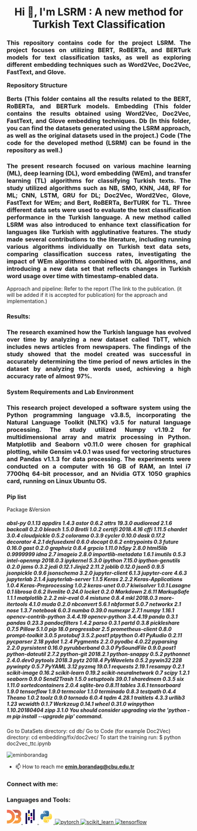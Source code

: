 <h1 align="center">Hi 👋, I'm LSRM : A new method for Turkish Text Classification</h1>

<h3 align="justify">This repository contains code for the project LSRM. The project focuses on utilizing BERT, RoBERTa, and BERTurk models for text classification tasks, as well as exploring different embedding techniques such as Word2Vec, Doc2Vec, FastText, and Glove.

Repository Structure

Berts (This folder contains all the results related to the BERT, RoBERTa, and BERTurk models.
Embedding (This folder contains the results obtained using Word2Vec, Doc2Vec, FastText, and Glove embedding techniques.
Db (In this folder, you can find the datasets generated using the LSRM approach, as well as the original datasets used in the project.)
Code (The code for the developed method (LSRM) can be found in the repository as well.)</h3>


<h3 align="justify">The present research focused on various machine learning (ML), deep learning (DL), word embedding (WEm), and transfer learning (TL) algorithms for classifying Turkish texts. The study utilized algorithms such as NB, SMO, KNN, J48, RF for ML; CNN, LSTM, GRU for DL; Doc2Vec, Word2Vec, Glove, FastText for WEm; and Bert, RoBERTa, BerTURK for TL. Three different data sets were used to evaluate the text classification performance in the Turkish language. A new method called LSRM was also introduced to enhance text classification for languages like Turkish with agglutinative features. The study made several contributions to the literature, including running various algorithms individually on Turkish text data sets, comparing classification success rates, investigating the impact of WEm algorithms combined with DL algorithms, and introducing a new data set that reflects changes in Turkish word usage over time with timestamp-enabled data.</h3>

Approach and pipeline:
Refer to the report (The link to the publication. (it will be added if it is accepted for publication) for the approach and implementation.)

<h3 align="justify">Results:</h3>

<h3 align="justify"> The research examined how the Turkish language has evolved over time by analyzing a new dataset called TbTT, which includes news articles from newspapers. The findings of the study showed that the model created was successful in accurately determining the time period of news articles in the dataset by analyzing the words used, achieving a high accuracy rate of almost 97%. </h3>

<h3 align="justify">System Requirements and Lab Environment</h3>
<h3 align="justify">This research project developed a software system using the Python programming language v3.8.5, incorporating the Natural Language Toolkit (NLTK) v3.5 for natural language processing. The study utilized Numpy v1.19.2 for multidimensional array and matrix processing in Python. Matplotlib and Seaborn v0.11.0 were chosen for graphical plotting, while Gensim v4.0.1 was used for vectoring structures and Pandas v1.1.3 for data processing. The experiments were conducted on a computer with 16 GB of RAM, an Intel i7 7700hq 64-bit processor, and an Nvidia GTX 1050 graphics card, running on Linux Ubuntu OS.</h3>

<h3 align="justify">Pip list<br></h3>
<p>Package &Version</p>
<h5>
absl-py               0.1.13
appdirs               1.4.3
astor                 0.6.2
attrs                 19.3.0
audioread             2.1.6
backcall              0.2.0
bleach                1.5.0
Brotli                1.0.2
certifi               2018.4.16
cffi                  1.11.5
chardet               3.0.4
cloudpickle           0.5.2
colorama              0.3.9
cycler                0.10.0
dask                  0.17.2
decorator             4.2.1
defusedxml            0.6.0
docopt                0.6.2
entrypoints           0.3
future                0.16.0
gast                  0.2.0
graphviz              0.8.4
grpcio                1.11.0
h5py                  2.8.0
html5lib              0.9999999
idna                  2.7
imageio               2.8.0
importlib-metadata    1.6.1
imutils               0.5.3
intel-openmp          2018.0.3
ipykernel             5.3.0
ipython               7.15.0
ipython-genutils      0.2.0
jams                  0.3.2
jedi                  0.12.1
Jinja2                2.11.2
joblib                0.12.0
json5                 0.9.5
jsonpickle            0.9.6
jsonschema            3.2.0
jupyter-client        6.1.3
jupyter-core          4.6.3
jupyterlab            2.1.4
jupyterlab-server     1.1.5
Keras                 2.2.2
Keras-Applications    1.0.4
Keras-Preprocessing   1.0.2
keras-unet            0.0.7
kiwisolver            1.0.1
Lasagne               0.1
librosa               0.6.2
llvmlite              0.24.0
locket                0.2.0
Markdown              2.6.11
MarkupSafe            1.1.1
matplotlib            2.2.2
mir-eval              0.4
mistune               0.8.4
mkl                   2018.0.3
more-itertools        4.1.0
muda                  0.2.0
nbconvert             5.6.1
nbformat              5.0.7
networkx              2.1
nose                  1.3.7
notebook              6.0.3
numba                 0.39.0
numexpr               2.7.1
numpy                 1.16.1
opencv-contrib-python 3.4.4.19
opencv-python         3.4.4.19
panda                 0.3.1
pandas                0.23.3
pandocfilters         1.4.2
parso                 0.3.1
partd                 0.3.8
pickleshare           0.7.5
Pillow                5.1.0
pip                   18.0
progressbar           2.5
prometheus-client     0.8.0
prompt-toolkit        3.0.5
protobuf              3.5.2.post1
ptpython              0.41
PyAudio               0.2.11
pycparser             2.18
pydot                 1.2.4
Pygments              2.2.0
pyodbc                4.0.22
pyparsing             2.2.0
pyrsistent            0.16.0
pyrubberband          0.3.0
PySoundFile           0.9.0.post1
python-dateutil       2.7.2
python-git            2018.2.1
python-snappy         0.5.2
pythonnet             2.4.0.dev0
pytools               2018.3
pytz                  2018.4
PyWavelets            0.5.2
pywin32               228
pywinpty              0.5.7
PyYAML                3.12
pyzmq                 19.0.1
requests              2.19.1
resampy               0.2.1
scikit-image          0.16.2
scikit-learn          0.19.2
scikit-neuralnetwork  0.7
scipy                 1.2.1
seaborn               0.9.0
Send2Trash            1.5.0
setuptools            39.0.1
sharedmem             0.3.5
six                   1.11.0
sortedcontainers      2.0.4
sqlite-bro            0.8.11
tables                3.6.1
tensorboard           1.9.0
tensorflow            1.9.0
termcolor             1.1.0
terminado             0.8.3
testpath              0.4.4
Theano                1.0.2
toolz                 0.9.0
tornado               6.0.4
tqdm                  4.28.1
traitlets             4.3.3
urllib3               1.23
wcwidth               0.1.7
Werkzeug              0.14.1
wheel                 0.31.0
winpython             1.10.20180404
zipp                  3.1.0
You should consider upgrading via the 'python -m pip install --upgrade pip' command.
</h5>

Go to DataSets  directory: cd db/
Go to Code (for example Doc2Vec) directory: cd embedding/fix/doc2vec/
To start the training run:
$ python doc2vec_ttc.ipynb

<p align="left"> <img src="https://komarev.com/ghpvc/?username=eminborandag&label=Profile%20views&color=0e75b6&style=flat" alt="eminborandag" /> </p>

- 📫 How to reach me **emin.borandag@cbu.edu.tr**

<h3 align="left">Connect with me:</h3>
<p align="left">
</p>

<h3 align="left">Languages and Tools:</h3>
<p align="left"> <a href="https://d3js.org/" target="_blank" rel="noreferrer"> <img src="https://raw.githubusercontent.com/devicons/devicon/master/icons/d3js/d3js-original.svg" alt="d3js" width="40" height="40"/> </a> <a href="https://pandas.pydata.org/" target="_blank" rel="noreferrer"> <img src="https://raw.githubusercontent.com/devicons/devicon/2ae2a900d2f041da66e950e4d48052658d850630/icons/pandas/pandas-original.svg" alt="pandas" width="40" height="40"/> </a> <a href="https://www.python.org" target="_blank" rel="noreferrer"> <img src="https://raw.githubusercontent.com/devicons/devicon/master/icons/python/python-original.svg" alt="python" width="40" height="40"/> </a> <a href="https://pytorch.org/" target="_blank" rel="noreferrer"> <img src="https://www.vectorlogo.zone/logos/pytorch/pytorch-icon.svg" alt="pytorch" width="40" height="40"/> </a> <a href="https://scikit-learn.org/" target="_blank" rel="noreferrer"> <img src="https://upload.wikimedia.org/wikipedia/commons/0/05/Scikit_learn_logo_small.svg" alt="scikit_learn" width="40" height="40"/> </a> <a href="https://www.tensorflow.org" target="_blank" rel="noreferrer"> <img src="https://www.vectorlogo.zone/logos/tensorflow/tensorflow-icon.svg" alt="tensorflow" width="40" height="40"/> </a> </p>




